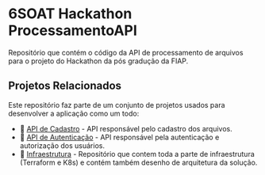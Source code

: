 # 6SOAT Hackathon ProcessamentoAPI
Repositório que contém o código da API de processamento de arquivos para o projeto do Hackathon da pós gradução da FIAP.

## Projetos Relacionados

Este repositório faz parte de um conjunto de projetos usados para desenvolver a aplicação como um todo:

- 🔗 [API de Cadastro](https://github.com/andersonssilveira96/6SOAT-Hackathon-CadastroAPI) - API responsável pelo cadastro dos arquivos.
- 🔗 [API de Autenticação](https://github.com/andersonssilveira96/6SOAT-Hackathon-AuthAPI) - API responsável pela autenticação e autorização dos usuários.
- 🔗 [Infraestrutura](https://github.com/andersonssilveira96/6SOAT-Hackathon-Infraestructure) - Repositório que contem toda a parte de infraestrutura (Terraform e K8s) e contém também desenho de arquitetura da solução.
